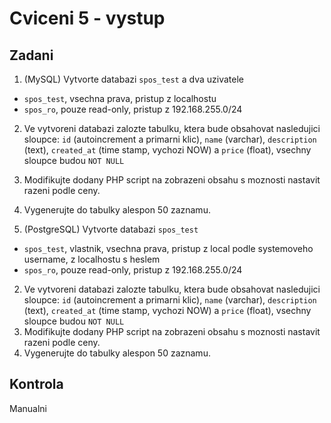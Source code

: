 # Cviceni 5 - vystup

## Zadani

1. (MySQL) Vytvorte databazi `spos_test` a dva uzivatele 
  * `spos_test`, vsechna prava, pristup z localhostu
  * `spos_ro`, pouze read-only, pristup z 192.168.255.0/24
2. Ve vytvoreni databazi zalozte tabulku, ktera bude obsahovat nasledujici sloupce: `id` (autoincrement a primarni klic), `name` (varchar), `description` (text), `created_at` (time stamp, vychozi NOW) a `price` (float), vsechny sloupce budou `NOT NULL`
3. Modifikujte dodany PHP script na zobrazeni obsahu s moznosti nastavit razeni podle ceny.
4. Vygenerujte do tabulky alespon 50 zaznamu.

1. (PostgreSQL) Vytvorte databazi `spos_test`
  * `spos_test`, vlastnik, vsechna prava, pristup z local podle systemoveho username, z localhostu s heslem
  * `spos_ro`, pouze read-only, pristup z 192.168.255.0/24
2. Ve vytvoreni databazi zalozte tabulku, ktera bude obsahovat nasledujici sloupce: `id` (autoincrement a primarni klic), `name` (varchar), `description` (text), `created_at` (time stamp, vychozi NOW) a `price` (float), vsechny sloupce budou `NOT NULL`
3. Modifikujte dodany PHP script na zobrazeni obsahu s moznosti nastavit razeni podle ceny.
4. Vygenerujte do tabulky alespon 50 zaznamu.

## Kontrola

Manualni
